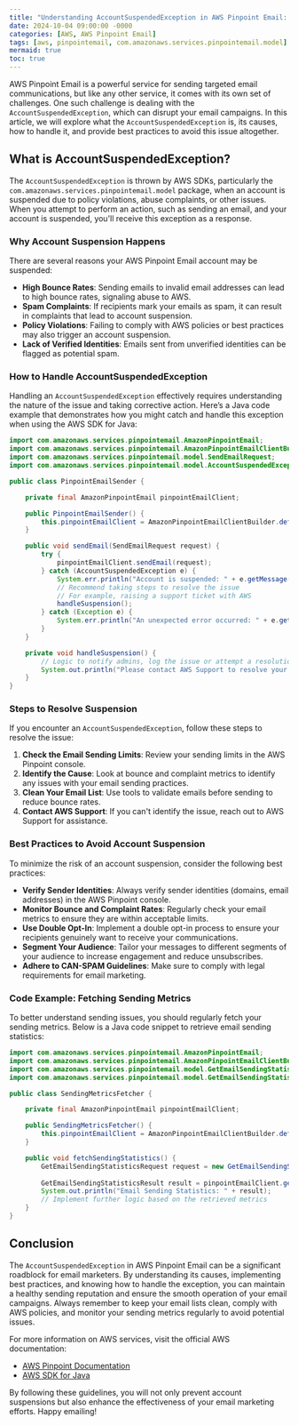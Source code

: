 ```yaml
---
title: "Understanding AccountSuspendedException in AWS Pinpoint Email: A Guide for Developers"
date: 2024-10-04 09:00:00 -0000
categories: [AWS, AWS Pinpoint Email]
tags: [aws, pinpointemail, com.amazonaws.services.pinpointemail.model]
mermaid: true
toc: true
---
```



AWS Pinpoint Email is a powerful service for sending targeted email communications, but like any other service, it comes with its own set of challenges. One such challenge is dealing with the `AccountSuspendedException`, which can disrupt your email campaigns. In this article, we will explore what the `AccountSuspendedException` is, its causes, how to handle it, and provide best practices to avoid this issue altogether.

## What is AccountSuspendedException?

The `AccountSuspendedException` is thrown by AWS SDKs, particularly the `com.amazonaws.services.pinpointemail.model` package, when an account is suspended due to policy violations, abuse complaints, or other issues. When you attempt to perform an action, such as sending an email, and your account is suspended, you'll receive this exception as a response.

### Why Account Suspension Happens

There are several reasons your AWS Pinpoint Email account may be suspended:

- **High Bounce Rates**: Sending emails to invalid email addresses can lead to high bounce rates, signaling abuse to AWS.
- **Spam Complaints**: If recipients mark your emails as spam, it can result in complaints that lead to account suspension.
- **Policy Violations**: Failing to comply with AWS policies or best practices may also trigger an account suspension.
- **Lack of Verified Identities**: Emails sent from unverified identities can be flagged as potential spam.

### How to Handle AccountSuspendedException

Handling an `AccountSuspendedException` effectively requires understanding the nature of the issue and taking corrective action. Here’s a Java code example that demonstrates how you might catch and handle this exception when using the AWS SDK for Java:

```java
import com.amazonaws.services.pinpointemail.AmazonPinpointEmail;
import com.amazonaws.services.pinpointemail.AmazonPinpointEmailClientBuilder;
import com.amazonaws.services.pinpointemail.model.SendEmailRequest;
import com.amazonaws.services.pinpointemail.model.AccountSuspendedException;

public class PinpointEmailSender {

    private final AmazonPinpointEmail pinpointEmailClient;

    public PinpointEmailSender() {
        this.pinpointEmailClient = AmazonPinpointEmailClientBuilder.defaultClient();
    }

    public void sendEmail(SendEmailRequest request) {
        try {
            pinpointEmailClient.sendEmail(request);
        } catch (AccountSuspendedException e) {
            System.err.println("Account is suspended: " + e.getMessage());
            // Recommend taking steps to resolve the issue
            // For example, raising a support ticket with AWS
            handleSuspension();
        } catch (Exception e) {
            System.err.println("An unexpected error occurred: " + e.getMessage());
        }
    }

    private void handleSuspension() {
        // Logic to notify admins, log the issue or attempt a resolution
        System.out.println("Please contact AWS Support to resolve your account suspension.");
    }
}
```

### Steps to Resolve Suspension

If you encounter an `AccountSuspendedException`, follow these steps to resolve the issue:

1. **Check the Email Sending Limits**: Review your sending limits in the AWS Pinpoint console.
2. **Identify the Cause**: Look at bounce and complaint metrics to identify any issues with your email sending practices.
3. **Clean Your Email List**: Use tools to validate emails before sending to reduce bounce rates.
4. **Contact AWS Support**: If you can't identify the issue, reach out to AWS Support for assistance.

### Best Practices to Avoid Account Suspension

To minimize the risk of an account suspension, consider the following best practices:

- **Verify Sender Identities**: Always verify sender identities (domains, email addresses) in the AWS Pinpoint console.
- **Monitor Bounce and Complaint Rates**: Regularly check your email metrics to ensure they are within acceptable limits.
- **Use Double Opt-In**: Implement a double opt-in process to ensure your recipients genuinely want to receive your communications.
- **Segment Your Audience**: Tailor your messages to different segments of your audience to increase engagement and reduce unsubscribes.
- **Adhere to CAN-SPAM Guidelines**: Make sure to comply with legal requirements for email marketing.

### Code Example: Fetching Sending Metrics

To better understand sending issues, you should regularly fetch your sending metrics. Below is a Java code snippet to retrieve email sending statistics:

```java
import com.amazonaws.services.pinpointemail.AmazonPinpointEmail;
import com.amazonaws.services.pinpointemail.AmazonPinpointEmailClientBuilder;
import com.amazonaws.services.pinpointemail.model.GetEmailSendingStatisticsRequest;
import com.amazonaws.services.pinpointemail.model.GetEmailSendingStatisticsResult;

public class SendingMetricsFetcher {

    private final AmazonPinpointEmail pinpointEmailClient;

    public SendingMetricsFetcher() {
        this.pinpointEmailClient = AmazonPinpointEmailClientBuilder.defaultClient();
    }

    public void fetchSendingStatistics() {
        GetEmailSendingStatisticsRequest request = new GetEmailSendingStatisticsRequest();
        
        GetEmailSendingStatisticsResult result = pinpointEmailClient.getEmailSendingStatistics(request);
        System.out.println("Email Sending Statistics: " + result);
        // Implement further logic based on the retrieved metrics
    }
}
```

## Conclusion

The `AccountSuspendedException` in AWS Pinpoint Email can be a significant roadblock for email marketers. By understanding its causes, implementing best practices, and knowing how to handle the exception, you can maintain a healthy sending reputation and ensure the smooth operation of your email campaigns. Always remember to keep your email lists clean, comply with AWS policies, and monitor your sending metrics regularly to avoid potential issues.

For more information on AWS services, visit the official AWS documentation:

- [AWS Pinpoint Documentation](https://docs.aws.amazon.com/pinpoint/)
- [AWS SDK for Java](https://docs.aws.amazon.com/sdk-for-java/latest/developer-guide/home.html)

By following these guidelines, you will not only prevent account suspensions but also enhance the effectiveness of your email marketing efforts. Happy emailing!